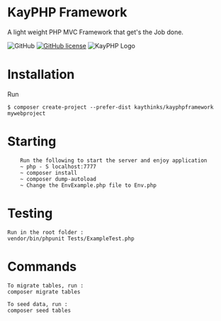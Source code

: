 # KayPHP Framework

A light weight PHP MVC Framework that get's the Job done.

![GitHub](https://img.shields.io/badge/SEMVER-1.0.1-brightgreen)
[![GitHub license](https://img.shields.io/badge/LICENSE-MIT-blue)](https://github.com/kaythinks/kayphpframework/blob/master/LICENSE.md)
![KayPHP Logo](https://raw.githubusercontent.com/kaythinks/kayphpframework/master/public/kayphplogo.png)

# Installation

Run
```
$ composer create-project --prefer-dist kaythinks/kayphpframework mywebproject
```
# Starting

		Run the following to start the server and enjoy application
		~ php - S localhost:7777 
		~ composer install 
		~ composer dump-autoload
		~ Change the EnvExample.php file to Env.php

# Testing
    Run in the root folder :
    vendor/bin/phpunit Tests/ExampleTest.php

# Commands
    To migrate tables, run :
    composer migrate tables

    To seed data, run :
    composer seed tables    